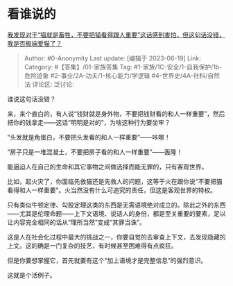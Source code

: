 # 看谁说的
[我发现对于“猫就是畜牲，不要把猫看得跟人重要”这话感到害怕，但这句话没错，我是否极端爱猫了？](https://www.zhihu.com/question/605305807/answer/3077961009)

> Author: #0-Anonymity
> Last update: [编辑于 2023-06-19]
> Link:
> Category: #【答集】/01-家族答集
> Tag:  #1-家族/1C-安全/1-自我保护/1b-危险迹象 #2-事业/2A-功夫/1-核心能力/学逻辑 #4-世界史/4A-社科/自然法
> 评论区:
> 泛讨论:

谁说这句话没错？

来，来个直白的，有人说“钱财就是身外物，不要把钱财看的和人一样重要”，然后把你的钱拿走——这话“明明是对的”，为啥这种行为要坐牢？

“头发就是角蛋白，不要把头发看的和人一样重要”——咔嚓！

“房子只是一堆混凝土，不要把房子看的和人一样重要”——轰隆！

能逼迫人在自己的生命和其它事物之间做选择而能无罪的，只有客观世界。

比如，起火灾了，你面临先救猫还是先救人的问题，这等于火在跟你说“不要把猫看得和人一样重要”。火当然没有什么可追究的责任，但这是客观世界的特权。

只有类似牛顿定律、勾股定理这类的东西是无需语境绝对成立的。除此之外的东西——尤其是伦理命题——上下文语境、说话人的身份，都是至关重要的要素，足以让内容完全相同的话从“理所当然”变成“其罪当诛”。

这是人在社会化过程中最大的挑战之一，你要自觉的去审查上下文，去发现隐藏的上文。这的确是一门复杂的技艺，有时候甚至困难得有点疯狂。

但是你要想掌握它，首先就要有这个“加上语境才是完整信息”的强烈意识。

这就是个活例子。
